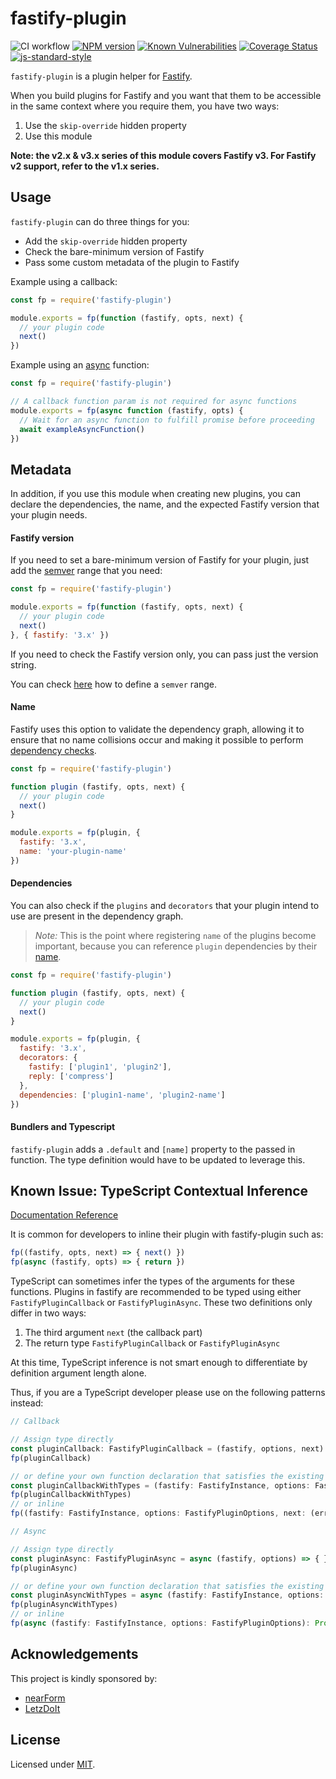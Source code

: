 # fastify-plugin

![CI workflow](https://github.com/fastify/fastify-plugin/workflows/CI%20workflow/badge.svg?branch=master)
[![NPM version](https://img.shields.io/npm/v/fastify-plugin.svg?style=flat)](https://www.npmjs.com/package/fastify-plugin)
[![Known Vulnerabilities](https://snyk.io/test/github/fastify/fastify-plugin/badge.svg)](https://snyk.io/test/github/fastify/fastify-plugin)
[![Coverage Status](https://coveralls.io/repos/github/fastify/fastify-plugin/badge.svg?branch=master)](https://coveralls.io/github/fastify/fastify-plugin?branch=master)
[![js-standard-style](https://img.shields.io/badge/code%20style-standard-brightgreen.svg?style=flat)](https://standardjs.com/)

`fastify-plugin` is a plugin helper for [Fastify](https://github.com/fastify/fastify).

When you build plugins for Fastify and you want that them to be accessible in the same context where you require them, you have two ways:
1. Use the `skip-override` hidden property
2. Use this module

__Note: the v2.x & v3.x series of this module covers Fastify v3. For Fastify v2 support, refer to the v1.x series.__

## Usage
`fastify-plugin` can do three things for you:
- Add the `skip-override` hidden property
- Check the bare-minimum version of Fastify
- Pass some custom metadata of the plugin to Fastify

Example using a callback:
```js
const fp = require('fastify-plugin')

module.exports = fp(function (fastify, opts, next) {
  // your plugin code
  next()
})
```

Example using an [async](https://developer.mozilla.org/en-US/docs/Web/JavaScript/Reference/Statements/async_function) function:
```js
const fp = require('fastify-plugin')

// A callback function param is not required for async functions
module.exports = fp(async function (fastify, opts) {
  // Wait for an async function to fulfill promise before proceeding
  await exampleAsyncFunction()
})
```

## Metadata
In addition, if you use this module when creating new plugins, you can declare the dependencies, the name, and the expected Fastify version that your plugin needs.

#### Fastify version
If you need to set a bare-minimum version of Fastify for your plugin, just add the [semver](https://semver.org/) range that you need:
```js
const fp = require('fastify-plugin')

module.exports = fp(function (fastify, opts, next) {
  // your plugin code
  next()
}, { fastify: '3.x' })
```

If you need to check the Fastify version only, you can pass just the version string.

You can check [here](https://github.com/npm/node-semver#ranges) how to define a `semver` range.

#### Name
Fastify uses this option to validate the dependency graph, allowing it to ensure that no name collisions occur and making it possible to perform [dependency checks](https://github.com/fastify/fastify-plugin#dependencies).

```js
const fp = require('fastify-plugin')

function plugin (fastify, opts, next) {
  // your plugin code
  next()
}

module.exports = fp(plugin, {
  fastify: '3.x',
  name: 'your-plugin-name'
})
```

#### Dependencies
You can also check if the `plugins` and `decorators` that your plugin intend to use are present in the dependency graph.
> *Note:* This is the point where registering `name` of the plugins become important, because you can reference `plugin` dependencies by their [name](https://github.com/fastify/fastify-plugin#name).
```js
const fp = require('fastify-plugin')

function plugin (fastify, opts, next) {
  // your plugin code
  next()
}

module.exports = fp(plugin, {
  fastify: '3.x',
  decorators: {
    fastify: ['plugin1', 'plugin2'],
    reply: ['compress']
  },
  dependencies: ['plugin1-name', 'plugin2-name']
})
```

#### Bundlers and Typescript
`fastify-plugin` adds a `.default` and `[name]` property to the passed in function.
The type definition would have to be updated to leverage this.

## Known Issue: TypeScript Contextual Inference

[Documentation Reference](https://www.typescriptlang.org/docs/handbook/functions.html#inferring-the-types)

It is common for developers to inline their plugin with fastify-plugin such as:

```js
fp((fastify, opts, next) => { next() })
fp(async (fastify, opts) => { return })
```

TypeScript can sometimes infer the types of the arguments for these functions. Plugins in fastify are recommended to be typed using either `FastifyPluginCallback` or `FastifyPluginAsync`. These two definitions only differ in two ways:

1. The third argument `next` (the callback part)
2. The return type `FastifyPluginCallback` or `FastifyPluginAsync`

At this time, TypeScript inference is not smart enough to differentiate by definition argument length alone.

Thus, if you are a TypeScript developer please use on the following patterns instead:

```ts
// Callback

// Assign type directly
const pluginCallback: FastifyPluginCallback = (fastify, options, next) => { }
fp(pluginCallback)

// or define your own function declaration that satisfies the existing definitions
const pluginCallbackWithTypes = (fastify: FastifyInstance, options: FastifyPluginOptions, next: (error?: FastifyError) => void): void => { }
fp(pluginCallbackWithTypes)
// or inline
fp((fastify: FastifyInstance, options: FastifyPluginOptions, next: (error?: FastifyError) => void): void => { })

// Async

// Assign type directly
const pluginAsync: FastifyPluginAsync = async (fastify, options) => { }
fp(pluginAsync)

// or define your own function declaration that satisfies the existing definitions
const pluginAsyncWithTypes = async (fastify: FastifyInstance, options: FastifyPluginOptions): Promise<void> => { }
fp(pluginAsyncWithTypes)
// or inline
fp(async (fastify: FastifyInstance, options: FastifyPluginOptions): Promise<void> => { })
```

## Acknowledgements

This project is kindly sponsored by:
- [nearForm](https://nearform.com)
- [LetzDoIt](https://www.letzdoitapp.com/)

## License

Licensed under [MIT](./LICENSE).
